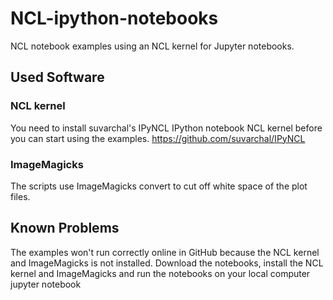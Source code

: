 # NCL-ipython-notebooks

NCL notebook examples using an NCL kernel for Jupyter notebooks. 

## Used Software

### NCL kernel

You need to install suvarchal's IPyNCL IPython notebook NCL kernel before you can start using the examples.
https://github.com/suvarchal/IPyNCL

### ImageMagicks

The scripts use ImageMagicks convert to cut off white space of the plot files.

## Known Problems

The examples won't run correctly online in GitHub because the NCL kernel and ImageMagicks is not installed.
Download the notebooks, install the NCL kernel and ImageMagicks and run the notebooks on your local computer
	jupyter notebook
	